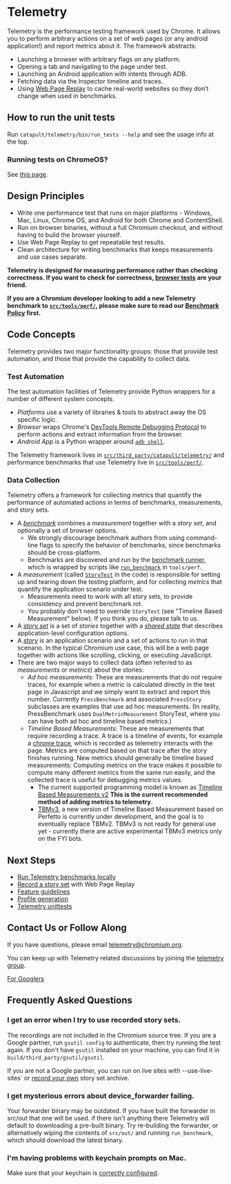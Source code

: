 <!-- Copyright 2015 The Chromium Authors. All rights reserved.
     Use of this source code is governed by a BSD-style license that can be
     found in the LICENSE file.
-->

# Telemetry

Telemetry is the performance testing framework used by Chrome.  It allows you
to perform arbitrary actions on a set of web pages (or any android application!)
and report metrics about it.  The framework abstracts:

*   Launching a browser with arbitrary flags on any platform.
*   Opening a tab and navigating to the page under test.
*   Launching an Android application with intents through ADB.
*   Fetching data via the Inspector timeline and traces.
*   Using [Web Page Replay](../web_page_replay_go/README.md) to
    cache real-world websites so they don’t change when used in benchmarks.

## How to run the unit tests

Run
`catapult/telemetry/bin/run_tests --help`
and see the usage info at the top.

### Running tests on ChromeOS?

See [this page](https://chromium.googlesource.com/chromiumos/docs/+/master/cros_vm.md#Run-telemetry-unit-tests).

## Design Principles

*   Write one performance test that runs on major platforms - Windows, Mac,
    Linux, Chrome OS, and Android for both Chrome and ContentShell.
*   Run on browser binaries, without a full Chromium checkout, and without
    having to build the browser yourself.
*   Use Web Page Replay to get repeatable test results.
*   Clean architecture for writing benchmarks that keeps measurements and use
    cases separate.

**Telemetry is designed for measuring performance rather than checking
  correctness. If you want to check for correctness,
  [browser tests](http://www.chromium.org/developers/testing/browser-tests) are
  your friend.**

**If you are a Chromium developer looking to add a new Telemetry benchmark to
[`src/tools/perf/`](https://code.google.com/p/chromium/codesearch#chromium/src/tools/perf/),
please make sure to read our
[Benchmark Policy](https://docs.google.com/document/d/1ni2MIeVnlH4bTj4yvEDMVNxgL73PqK_O9_NUm3NW3BA/preview)
first.**

## Code Concepts

Telemetry provides two major functionality groups: those that provide test
automation, and those that provide the capability to collect data.

### Test Automation

The test automation facilities of Telemetry provide Python wrappers for a number
of different system concepts.

*   _Platforms_ use a variety of libraries & tools to abstract away the OS
    specific logic.
*   _Browser_ wraps Chrome's
    [DevTools Remote Debugging Protocol](https://developer.chrome.com/devtools/docs/remote-debugging)
    to perform actions and extract information from the browser.
*   _Android App_ is a Python wrapper around
    [`adb shell`](http://developer.android.com/tools/help/adb.html).

The Telemetry framework lives in
[`src/third_party/catapult/telemetry/`](https://cs.chromium.org/chromium/src/third_party/catapult/telemetry/)
and performance benchmarks that use Telemetry live in
[`src/tools/perf/`](https://code.google.com/p/chromium/codesearch#chromium/src/tools/perf/).

### Data Collection

Telemetry offers a framework for collecting metrics that quantify the
performance of automated actions in terms of benchmarks, measurements, and story
sets.

*   A
    [_benchmark_](https://cs.chromium.org/chromium/src/third_party/catapult/telemetry/telemetry/benchmark.py)
    combines a _measurement_ together with a _story set_, and optionally a set
    of browser options.
    *   We strongly discourage benchmark authors from using command-line flags
        to specify the behavior of benchmarks, since benchmarks should be
        cross-platform.
    *   Benchmarks are discovered and run by the
        [benchmark runner](https://cs.chromium.org/chromium/src/third_party/catapult/telemetry/telemetry/benchmark_runner.py),
        which is wrapped by scripts like
        [`run_benchmark`](https://code.google.com/p/chromium/codesearch#chromium/src/tools/perf/run_benchmark)
        in `tools/perf`.
*   A _measurement_ (called
    [`StoryTest`](https://cs.chromium.org/chromium/src/third_party/catapult/telemetry/telemetry/web_perf/story_test.py)
    in the code) is responsible for setting up and tearing down the testing
    platform, and for collecting _metrics_ that quantify the application
    scenario under test.
    *   Measurements need to work with all story sets, to provide consistency
        and prevent benchmark rot.
    *   You probably don't need to override `StoryTest` (see "Timeline Based
        Measurement" below). If you think you do, please talk to us.
*   A
    [_story set_](https://cs.chromium.org/chromium/src/third_party/catapult/telemetry/telemetry/story/story_set.py)
    is a set of _stories_ together with a
    [_shared state_](https://cs.chromium.org/chromium/src/third_party/catapult/telemetry/telemetry/story/shared_state.py)
    that describes application-level configuration options.
*   A
    [_story_](https://cs.chromium.org/chromium/src/third_party/catapult/telemetry/telemetry/story/story.py)
    is an application scenario and a set of actions to run in that scenario. In
    the typical Chromium use case, this will be a web page together with actions
    like scrolling, clicking, or executing JavaScript.
*   There are two major ways to collect data (often referred to as
    _measurements_ or _metrics_) about the stories:
    * _Ad hoc measurements:_  These are measurements that do not require traces,
        for example when a metric is calculated directly in the test page in
        Javascript and we simply want to extract and report this number.
        Currently `PressBenchmark` and associated `PressStory` subclasses are
        examples that use ad hoc measurements. (In reality, PressBenchmark uses
        `DualMetricMeasurement` StoryTest, where you can have both ad hoc and
        timeline based metrics.)
    *  _Timeline Based Measurements:_ These are measurements that require
       recording a trace. A trace is a timeline of events, for example a [chrome
       trace](https://www.chromium.org/developers/how-tos/trace-event-profiling-tool),
       which is recorded as telemetry interacts with the page. Metrics are
       computed based on that trace after the story finishes running. New
       metrics should generally be timeline based measurements: Computing
       metrics on the trace makes it possible to compute many different metrics
       from the same run easily, and the collected trace is useful for debugging
       metrics values.
        *  The current supported programming model is known as [Timeline Based Measurements v2](https://github.com/catapult-project/catapult/blob/master/docs/how-to-write-metrics.md)
           **This is the current recommended method of adding metrics to telemetry**.
        *  [TBMv3](https://source.chromium.org/chromium/chromium/src/+/master:tools/perf/core/tbmv3/),
           a new version of Timeline Based Measurement based on Perfetto is
           currently under development, and the goal is to eventually replace
           TBMv2. TBMv3 is not ready for general use yet - currently there are
           active experimental TBMv3 metrics only on the FYI bots.

## Next Steps

*   [Run Telemetry benchmarks locally](/telemetry/docs/run_benchmarks_locally.md)
*   [Record a story set](https://sites.google.com/a/chromium.org/dev/developers/telemetry/record_a_page_set)
    with Web Page Replay
*   [Feature guidelines](https://sites.google.com/a/chromium.org/dev/developers/telemetry/telemetry-feature-guidelines)
*   [Profile generation](https://sites.google.com/a/chromium.org/dev/developers/telemetry/telemetry-profile-generation)
*   [Telemetry unittests](/telemetry/docs/run_telemetry_tests.md)

## Contact Us or Follow Along

If you have questions, please email telemetry@chromium.org.

You can keep up with Telemetry related discussions by joining the
[telemetry group](https://groups.google.com/a/chromium.org/forum/#!forum/telemetry).

[For Googlers](http://go/telemetry)

## Frequently Asked Questions

### I get an error when I try to use recorded story sets.

The recordings are not included in the Chromium source tree. If you are a Google
partner, run `gsutil config` to authenticate, then try running the test again.
If you don't have `gsutil` installed on your machine, you can find it in
`build/third_party/gsutil/gsutil`.

If you are not a Google partner, you can run on live sites with
--use-live-sites` or
[record your own](http://dev.chromium.org/developers/telemetry/record_a_page_set)
story set archive.

### I get mysterious errors about device\_forwarder failing.

Your forwarder binary may be outdated. If you have built the forwarder in
src/out that one will be used. if there isn't anything there Telemetry will
default to downloading a pre-built binary. Try re-building the forwarder, or
alternatively wiping the contents of `src/out/` and running `run_benchmark`,
which should download the latest binary.

### I'm having problems with keychain prompts on Mac.

Make sure that your keychain is
[correctly configured](https://sites.google.com/a/chromium.org/dev/developers/telemetry/telemetry-mac-keychain-setup).
